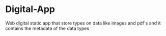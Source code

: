 # Digital-App
Web digital static app that store types on data like images and pdf's and it contains the metadata of the data types
